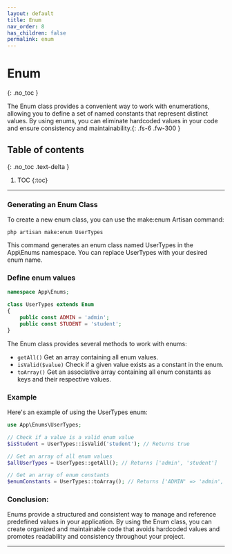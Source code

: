 ```yaml
---
layout: default
title: Enum
nav_order: 8
has_children: false
permalink: enum
---
```

# Enum
{: .no_toc }

The Enum class provides a convenient way to work with enumerations, allowing you to define a set of named constants that represent distinct values. By using enums, you can eliminate hardcoded values in your code and ensure consistency and maintainability.{: .fs-6 .fw-300 }

## Table of contents
{: .no_toc .text-delta }

1. TOC
{:toc}

---

### Generating an Enum Class
To create a new enum class, you can use the make:enum Artisan command:
```
php artisan make:enum UserTypes
```
This command generates an enum class named UserTypes in the App\Enums namespace. You can replace UserTypes with your desired enum name.

### Define enum values
```php
namespace App\Enums;

class UserTypes extends Enum
{
    public const ADMIN = 'admin';
    public const STUDENT = 'student';
}
```
The Enum class provides several methods to work with enums:
- `getAll()` Get an array containing all enum values.
- `isValid($value)` Check if a given value exists as a constant in the enum.
- `toArray()` Get an associative array containing all enum constants as keys and their respective values.

### Example
Here's an example of using the UserTypes enum:

```php
use App\Enums\UserTypes;

// Check if a value is a valid enum value
$isStudent = UserTypes::isValid('student'); // Returns true

// Get an array of all enum values
$allUserTypes = UserTypes::getAll(); // Returns ['admin', 'student']

// Get an array of enum constants
$enumConstants = UserTypes::toArray(); // Returns ['ADMIN' => 'admin', 'STUDENT' => 'student']
```
### Conclusion:
Enums provide a structured and consistent way to manage and reference predefined values in your application. By using the Enum class, you can create organized and maintainable code that avoids hardcoded values and promotes readability and consistency throughout your project.

----

[^1]: [It can take up to 10 minutes for changes to your site to publish after you push the changes to GitHub](https://docs.github.com/en/pages/setting-up-a-github-pages-site-with-jekyll/creating-a-github-pages-site-with-jekyll#creating-your-site).
